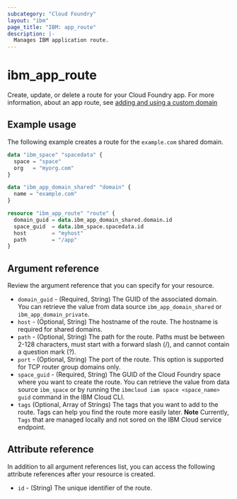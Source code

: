 ```yaml
---
subcategory: "Cloud Foundry"
layout: "ibm"
page_title: "IBM: app_route"
description: |-
  Manages IBM application route.
---
```


# ibm_app_route

Create, update, or delete a route for your Cloud Foundry app. For more information, about an app route, see [adding and using a custom domain](https://cloud.ibm.com/docs/cloud-foundry-public?topic=cloud-foundry-public-custom-domains)


## Example usage
The following example creates a route for the `example.com` shared domain. 


```terraform
data "ibm_space" "spacedata" {
  space = "space"
  org   = "myorg.com"
}

data "ibm_app_domain_shared" "domain" {
  name = "example.com"
}

resource "ibm_app_route" "route" {
  domain_guid = data.ibm_app_domain_shared.domain.id
  space_guid  = data.ibm_space.spacedata.id
  host        = "myhost"
  path        = "/app"
}
```


## Argument reference
Review the argument reference that you can specify for your resource. 

- `domain_guid` - (Required, String) The GUID of the associated domain. You can retrieve the value from data source `ibm_app_domain_shared` or `ibm_app_domain_private`.
- `host` - (Optional, String) The hostname of the route. The hostname is required for shared domains.
- `path` - (Optional, String) The path for the route. Paths must be between 2-128 characters, must start with a forward slash (/), and cannot contain a question mark (?).
- `port` - (Optional, String) The port of the route. This option is supported for TCP router group domains only.
- `space_guid` - (Required, String)  The GUID of the Cloud Foundry space where you want to create the route. You can retrieve the value from data source `ibm_space` or by running the `ibmcloud iam space <space_name> guid` command in the IBM Cloud CLI.
- `tags` (Optional, Array of Strings) The tags that you want to add to the route. Tags can help you find the route more easily later. **Note** Currently, `Tags` that are managed locally and not sored on the IBM Cloud service endpoint.

## Attribute reference
In addition to all argument references list, you can access the following attribute references after your resource is created. 

- `id` - (String) The unique identifier of the route.
